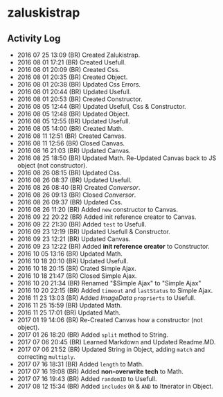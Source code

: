 # zaluskistrap

## Activity Log

* 2016 07 25 13:09 (BR) Created Zalukistrap.
* 2016 08 01 17:21 (BR) Created Usefull.
* 2016 08 01 20:09 (BR) Created Css.
* 2016 08 01 20:35 (BR) Created Object.
* 2016 08 01 20:38 (BR) Updated Css Errors.
* 2016 08 01 20:44 (BR) Updated Usefull.
* 2016 08 01 20:53 (BR) Created Constructor.
* 2016 08 05 12:44 (BR) Updated Usefull, Css & Constructor.
* 2016 08 05 12:48 (BR) Updated Object.
* 2016 08 05 12:55 (BR) Updated Usefull.
* 2016 08 05 14:00 (BR) Created Math.
* 2016 08 11 12:51 (BR) Created Canvas.
* 2016 08 11 12:56 (BR) Closed Canvas.
* 2016 08 16 21:03 (BR) Updated Canvas.
* 2016 08 25 18:50 (BR) Updated Math. Re-Updated Canvas back to JS object (not constructor).
* 2016 08 26 08:15 (BR) Updated Css.
* 2016 08 26 08:37 (BR) Updated Usefull.
* 2016 08 26 08:40 (BR) Created _Conversor_.
* 2016 08 26 09:13 (BR) Closed _Conversor_.
* 2016 08 26 09:37 (BR) Updated Css.
* 2016 08 26 11:20 (BR) Added `new` constructor to Canvas.
* 2016 09 22 20:22 (BR) Added init reference creator to Canvas.
* 2016 09 22 21:30 (BR) Added `test` to Usefull.
* 2016 09 23 12:19 (BR) Updated Usefull & Constructor.
* 2016 09 23 12:21 (BR) Updated Canvas.
* 2016 09 23 12:22 (BR) Added **init reference creator** to Constructor.
* 2016 10 05 13:16 (BR) Updated Math.
* 2016 10 18 20:10 (BR) Updated Usefull.
* 2016 10 18 20:15 (BR) Crated Simple Ajax.
* 2016 10 18 21:47 (BR) Closed Simple Ajax.
* 2016 10 20 21:34 (BR) Renamed "$Simple Ajax" to "Simple Ajax"
* 2016 10 20 22:15 (BR) Added `timeout` and `lastStatus` to Simple Ajax.
* 2016 11 23 13:03 (BR) Added _ImageData_ `proprierts` to Usefull.
* 2016 11 25 15:59 (BR) Updated Math.
* 2016 11 25 17:01 (BR) Updated Math.
* 2017 01 19 14:06 (BR) Re-Created Canvas how a constructor (not object).
* 2017 01 26 18:20 (BR) Added `split` method to String.
* 2017 07 06 20:45 (BR) Learned Markdown and Updated Readme.MD.
* 2017 07 06 21:52 (BR) Updated String in Object, adding `match` and correcting `multiply`.
* 2017 07 16 18:31 (BR) Added `length` to Math.
* 2017 07 16 19:08 (BR) Added **non-overwrite tech** to Math.
* 2017 07 16 19:43 (BR) Added `randomID` to Usefull.
* 2017 08 12 15:34 (BR) Added `includes` `OR` & `AND` to Itnerator in Object.
